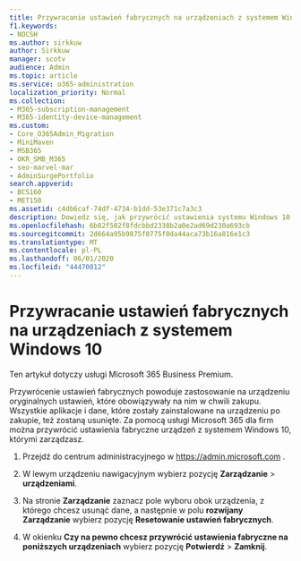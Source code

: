 ```yaml
---
title: Przywracanie ustawień fabrycznych na urządzeniach z systemem Windows 10
f1.keywords:
- NOCSH
ms.author: sirkkuw
author: Sirkkuw
manager: scotv
audience: Admin
ms.topic: article
ms.service: o365-administration
localization_priority: Normal
ms.collection:
- M365-subscription-management
- M365-identity-device-management
ms.custom:
- Core_O365Admin_Migration
- MiniMaven
- MSB365
- OKR_SMB_M365
- seo-marvel-mar
- AdminSurgePortfolio
search.appverid:
- BCS160
- MET150
ms.assetid: c4db6caf-74df-4734-b1dd-53e371c7a3c3
description: Dowiedz się, jak przywrócić ustawienia systemu Windows 10 za pomocą usługi Microsoft 365 dla firm, przywracając je do ustawień fabrycznych, przywracając je do oryginalnych ustawień przy zakupie.
ms.openlocfilehash: 6b82f502f8fdcbbd2338b2a0e2ad69d230a693cb
ms.sourcegitcommit: 2d664a95b9875f0775f0da44aca73b16a816e1c3
ms.translationtype: MT
ms.contentlocale: pl-PL
ms.lasthandoff: 06/01/2020
ms.locfileid: "44470812"
---
```

# <a name="reset-windows-10-devices-to-their-factory-settings"></a>Przywracanie ustawień fabrycznych na urządzeniach z systemem Windows 10

Ten artykuł dotyczy usługi Microsoft 365 Business Premium.

Przywrócenie ustawień fabrycznych powoduje zastosowanie na urządzeniu oryginalnych ustawień, które obowiązywały na nim w chwili zakupu. Wszystkie aplikacje i dane, które zostały zainstalowane na urządzeniu po zakupie, też zostaną usunięte. Za pomocą usługi Microsoft 365 dla firm można przywrócić ustawienia fabryczne urządzeń z systemem Windows 10, którymi zarządzasz.
  
1. Przejdź do centrum administracyjnego w <a href="https://go.microsoft.com/fwlink/p/?linkid=837890" target="_blank">https://admin.microsoft.com</a> .
    
2. W lewym urządzeniu nawigacyjnym wybierz pozycję **Zarządzanie** \> **urządzeniami**.

3. Na stronie **Zarządzanie** zaznacz pole wyboru obok urządzenia, z którego chcesz usunąć dane, a następnie w polu **rozwijany Zarządzanie** wybierz pozycję **Resetowanie ustawień fabrycznych**.
    
4. W okienku **Czy na pewno chcesz przywrócić ustawienia fabryczne na poniższych urządzeniach** wybierz pozycję **Potwierdź** \> **Zamknij**.
    
  

